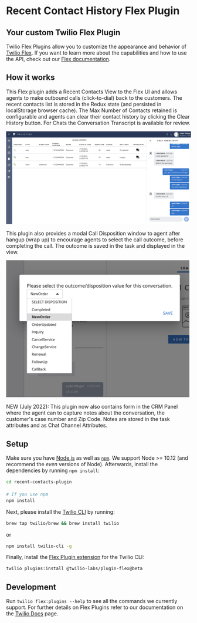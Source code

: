 # Recent Contact History Flex Plugin

## Your custom Twilio Flex Plugin

Twilio Flex Plugins allow you to customize the appearance and behavior of [Twilio Flex](https://www.twilio.com/flex). If you want to learn more about the capabilities and how to use the API, check out our [Flex documentation](https://www.twilio.com/docs/flex).

## How it works
This Flex plugin adds a Recent Contacts View to the Flex UI and allows agents to make outbound calls (click-to-dial) back to the customers. The recent contacts list is stored in the Redux state (and persisted in localStorage browser cache). The Max Number of Contacts retained is configurable and agents can clear their contact history by clicking the Clear History button.  For Chats the Conversation Transcript is available for review.



<img width="800px" src="images/recentContactsWithChatTranscript.png"/>

This plugin also provides a modal Call Disposition window to agent after hangup (wrap up) to encourage agents to select the call outcome, before completing the call.  The outcome is saved in the task and displayed in the view.

<img width="500px" src="images/outcomeDisposition.png"/>

NEW (July 2022): This plugin now also contains form in the CRM Panel where the agent can to capture notes about the conversation, the customer's case number and Zip Code. Notes are stored in the task attributes and as Chat Channel Attributes.

## Setup

Make sure you have [Node.js](https://nodejs.org) as well as [`npm`](https://npmjs.com). We support Node >= 10.12 (and recommend the _even_ versions of Node). Afterwards, install the dependencies by running `npm install`:

```bash
cd recent-contacts-plugin

# If you use npm
npm install
```

Next, please install the [Twilio CLI](https://www.twilio.com/docs/twilio-cli/quickstart) by running:

```bash
brew tap twilio/brew && brew install twilio
```
or
```bash
npm install twilio-cli -g
```

Finally, install the [Flex Plugin extension](https://github.com/twilio-labs/plugin-flex/tree/v1-beta) for the Twilio CLI:

```bash
twilio plugins:install @twilio-labs/plugin-flex@beta
```

## Development

Run `twilio flex:plugins --help` to see all the commands we currently support. For further details on Flex Plugins refer to our documentation on the [Twilio Docs](https://www.twilio.com/docs/flex/developer/plugins/cli) page.

